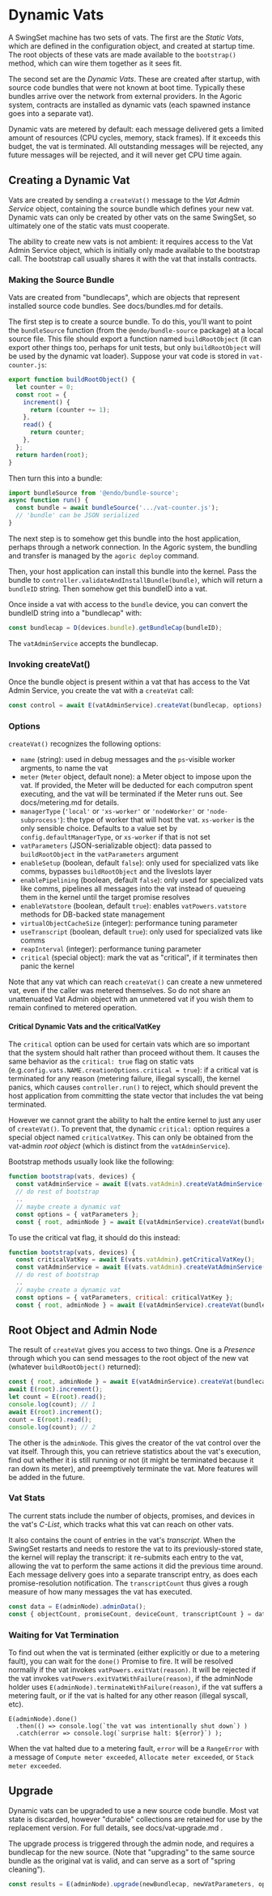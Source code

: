 # Dynamic Vats

A SwingSet machine has two sets of vats. The first are the _Static Vats_, which are defined in the configuration object, and created at startup time. The root objects of these vats are made available to the `bootstrap()` method, which can wire them together as it sees fit.

The second set are the _Dynamic Vats_. These are created after startup, with source code bundles that were not known at boot time. Typically these bundles arrive over the network from external providers. In the Agoric system, contracts are installed as dynamic vats (each spawned instance goes into a separate vat).

Dynamic vats are metered by default: each message delivered gets a limited amount of resources (CPU cycles, memory, stack frames). If it exceeds this budget, the vat is terminated. All outstanding messages will be rejected, any future messages will be rejected, and it will never get CPU time again.

## Creating a Dynamic Vat

Vats are created by sending a `createVat()` message to the _Vat Admin Service_ object, containing the source bundle which defines your new vat. Dynamic vats can only be created by other vats on the same SwingSet, so ultimately one of the static vats must cooperate.

The ability to create new vats is not ambient: it requires access to the Vat Admin Service object, which is initially only made available to the bootstrap call. The bootstrap call usually shares it with the vat that installs contracts.

### Making the Source Bundle

Vats are created from "bundlecaps", which are objects that represent installed source code bundles. See docs/bundles.md for details.

The first step is to create a source bundle. To do this, you'll want to point the `bundleSource` function (from the `@endo/bundle-source` package) at a local source file. This file should export a function named `buildRootObject` (it can export other things too, perhaps for unit tests, but only `buildRootObject` will be used by the dynamic vat loader). Suppose your vat code is stored in `vat-counter.js`:

```js
export function buildRootObject() {
  let counter = 0;
  const root = {
    increment() {
      return (counter += 1);
    },
    read() {
      return counter;
    },
  };
  return harden(root);
}
```

Then turn this into a bundle:

```js
import bundleSource from '@endo/bundle-source';
async function run() {
  const bundle = await bundleSource('.../vat-counter.js');
  // 'bundle' can be JSON serialized
}
```

The next step is to somehow get this bundle into the host application, perhaps through a network connection. In the Agoric system, the bundling and transfer is managed by the `agoric deploy` command.

Then, your host application can install this bundle into the kernel. Pass the bundle to `controller.validateAndInstallBundle(bundle)`, which will return a `bundleID` string. Then somehow get this bundleID into a vat.

Once inside a vat with access to the `bundle` device, you can convert the bundleID string into a "bundlecap" with:

```js
const bundlecap = D(devices.bundle).getBundleCap(bundleID);
```

The `vatAdminService` accepts the bundlecap.

### Invoking createVat()

Once the bundle object is present within a vat that has access to the Vat Admin Service, you create the vat with a `createVat` call:

```js
const control = await E(vatAdminService).createVat(bundlecap, options);
```

### Options

`createVat()` recognizes the following options:

- `name` (string): used in debug messages and the `ps`-visible worker argments, to name the vat
- `meter` (`Meter` object, default none): a Meter object to impose upon the vat. If provided, the Meter will be deducted for each computron spent executing, and the vat will be terminated if the Meter runs out. See docs/metering.md for details.
- `managerType` (`'local'` or `'xs-worker'` or `'nodeWorker'` or `'node-subprocess'`): the type of worker that will host the vat. `xs-worker` is the only sensible choice. Defaults to a value set by `config.defaultManagerType`, or `xs-worker` if that is not set
- `vatParameters` (JSON-serializable object): data passed to `buildRootObject` in the `vatParameters` argument
- `enableSetup` (boolean, default `false`): only used for specialized vats like comms, bypasses `buildRootObject` and the liveslots layer
- `enablePipelining` (boolean, default `false`): only used for specialized vats like comms, pipelines all messages into the vat instead of queueing them in the kernel until the target promise resolves
- `enableVatstore` (boolean, default `true`): enables `vatPowers.vatstore` methods for DB-backed state management
- `virtualObjectCacheSize` (integer): performance tuning parameter
- `useTranscript` (boolean, default `true`): only used for specialized vats like comms
- `reapInterval` (integer): performance tuning parameter
- `critical` (special object): mark the vat as "critical", if it terminates then panic the kernel

Note that any vat which can reach `createVat()` can create a new unmetered vat, even if the caller was metered themselves. So do not share an unattenuated Vat Admin object with an unmetered vat if you wish them to remain confined to metered operation.

#### Critical Dynamic Vats and the criticalVatKey

The `critical` option can be used for certain vats which are so important that the system should halt rather than proceed without them. It causes the same behavior as the `critical: true` flag on static vats (e.g.`config.vats.NAME.creationOptions.critical = true`): if a critical vat is terminated for any reason (metering failure, illegal syscall), the kernel panics, which causes `controller.run()` to reject, which should prevent the host application from committing the state vector that includes the vat being terminated.

However we cannot grant the ability to halt the entire kernel to just any user of `createVat()`. To prevent that, the dynamic `critical:` option requires a special object named `criticalVatKey`. This can only be obtained from the vat-admin _root object_ (which is distinct from the `vatAdminService`).

Bootstrap methods usually look like the following:

```js
function bootstrap(vats, devices) {
  const vatAdminService = await E(vats.vatAdmin).createVatAdminService(devices.vatAdmin);
  // do rest of bootstrap
  ..
  // maybe create a dynamic vat
  const options = { vatParameters };
  const { root, adminNode } = await E(vatAdminService).createVat(bundlecap, options);
```

To use the critical vat flag, it should do this instead:

```js
function bootstrap(vats, devices) {
  const criticalVatKey = await E(vats.vatAdmin).getCriticalVatKey();
  const vatAdminService = await E(vats.vatAdmin).createVatAdminService(devices.vatAdmin);
  // do rest of bootstrap
  ..
  // maybe create a dynamic vat
  const options = { vatParameters, critical: criticalVatKey };
  const { root, adminNode } = await E(vatAdminService).createVat(bundlecap, options);
```

## Root Object and Admin Node

The result of `createVat` gives you access to two things. One is a _Presence_ through which you can send messages to the root object of the new vat (whatever `buildRootObject()` returned):

```js
const { root, adminNode } = await E(vatAdminService).createVat(bundlecap);
await E(root).increment();
let count = E(root).read();
console.log(count); // 1
await E(root).increment();
count = E(root).read();
console.log(count); // 2
```

The other is the `adminNode`. This gives the creator of the vat control over the vat itself. Through this, you can retrieve statistics about the vat's execution, find out whether it is still running or not (it might be terminated because it ran down its meter), and preemptively terminate the vat. More features will be added in the future.

### Vat Stats

The current stats include the number of objects, promises, and devices in the vat's _C-List_, which tracks what this vat can reach on other vats.

It also contains the count of entries in the vat's _transcript_. When the SwingSet restarts and needs to restore the vat to its previously-stored state, the kernel will replay the transcript: it re-submits each entry to the vat, allowing the vat to perform the same actions it did the previous time around. Each message delivery goes into a separate transcript entry, as does each promise-resolution notification. The `transcriptCount` thus gives a rough measure of how many messages the vat has executed.

```js
const data = E(adminNode).adminData();
const { objectCount, promiseCount, deviceCount, transcriptCount } = data;
```

### Waiting for Vat Termination

To find out when the vat is terminated (either explicitly or due to a metering fault), you can wait for the `done()` Promise to fire. It will be resolved normally if the vat invokes `vatPowers.exitVat(reason)`. It will be rejected if the vat invokes `vatPowers.exitVatWithFailure(reason)`, if the adminNode holder uses `E(adminNode).terminateWithFailure(reason)`, if the vat suffers a metering fault, or if the vat is halted for any other reason (illegal syscall, etc).

```
E(adminNode).done()
  .then(() => console.log(`the vat was intentionally shut down`) )
  .catch(error => console.log(`surprise halt: ${error}`) );
```

When the vat halted due to a metering fault, `error` will be a `RangeError` with a message of `Compute meter exceeded`, `Allocate meter exceeded`, or `Stack meter exceeded`.

## Upgrade

Dynamic vats can be upgraded to use a new source code bundle. Most vat state is discarded, however "durable" collections are retained for use by the replacement version. For full details, see docs/vat-upgrade.md .

The upgrade process is triggered through the admin node, and requires a bundlecap for the new source. (Note that "upgrading" to the same source bundle as the original vat is valid, and can serve as a sort of "spring cleaning").

```js
const results = E(adminNode).upgrade(newBundlecap, newVatParameters, options);
```
